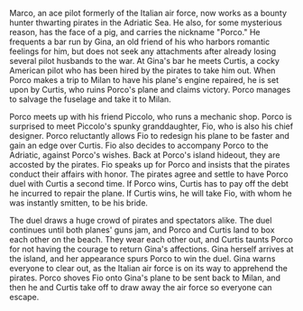 <!-- Porco Rosso (1992) -->

Marco, an ace pilot formerly of the Italian air force, now works as a bounty hunter thwarting pirates in the Adriatic Sea. He also, for some mysterious reason, has the face of a pig, and carries the nickname "Porco." He frequents a bar run by Gina, an old friend of his who harbors romantic feelings for him, but does not seek any attachments after already losing several pilot husbands to the war. At Gina's bar he meets Curtis, a cocky American pilot who has been hired by the pirates to take him out. When Porco makes a trip to Milan to have his plane's engine repaired, he is set upon by Curtis, who ruins Porco's plane and claims victory. Porco manages to salvage the fuselage and take it to Milan.

Porco meets up with his friend Piccolo, who runs a mechanic shop. Porco is surprised to meet Piccolo's spunky granddaughter, Fio, who is also his chief designer. Porco reluctantly allows Fio to redesign his plane to be faster and gain an edge over Curtis. Fio also decides to accompany Porco to the Adriatic, against Porco's wishes. Back at Porco's island hideout, they are accosted by the pirates. Fio speaks up for Porco and insists that the pirates conduct their affairs with honor. The pirates agree and settle to have Porco duel with Curtis a second time. If Porco wins, Curtis has to pay off the debt he incurred to repair the plane. If Curtis wins, he will take Fio, with whom he was instantly smitten, to be his bride.

The duel draws a huge crowd of pirates and spectators alike. The duel continues until both planes' guns jam, and Porco and Curtis land to box each other on the beach. They wear each other out, and Curtis taunts Porco for not having the courage to return Gina's affections. Gina herself arrives at the island, and her appearance spurs Porco to win the duel. Gina warns everyone to clear out, as the Italian air force is on its way to apprehend the pirates. Porco shoves Fio onto Gina's plane to be sent back to Milan, and then he and Curtis take off to draw away the air force so everyone can escape.